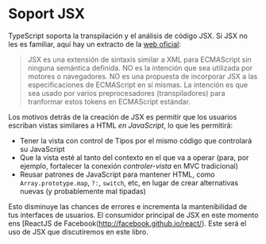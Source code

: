 # Soport JSX

TypeScript soporta la transpilación y el análisis de código JSX. Si JSX no les es familiar, aquí hay un extracto de la [web oficial](https://facebook.github.io/jsx/):

> JSX es una extensión de sintaxis similar a XML para ECMAScript sin ninguna semántica definida. NO es la intención que sea utilizada por motores o navegadores. NO es una propuesta de incorporar JSX a las especificaciones de ECMAScript en sí mismas. La intención es que sea usado por varios preprocesadores (transpiladores) para tranformar estos tokens en ECMAScript estándar.

Los motivos detrás de la creación de JSX es permitir que los usuarios escriban vistas similares a HTML *en JavaScript*, lo que les permitirá:

* Tener la vista con control de Tipos por el mismo código que controlará su JavaScript
* Que la vista esté al tanto del contexto en el que va a operar (para, por ejemplo, fortalecer la conexión *controler-vista* en MVC tradicional)
* Reusar patrones de JavaScript para mantener HTML, como `Array.prototype.map`, `?:`, `switch`, etc, en lugar de crear alternativas nuevas (y probablemente mal tipadas)

Esto disminuye las chances de errores e incrementa la mantenibilidad de tus interfaces de usuarios. El consumidor principal de JSX en este momento ens [ReactJS de Facebook(http://facebook.github.io/react/). Este será el uso de JSX que discutiremos en este libro.
